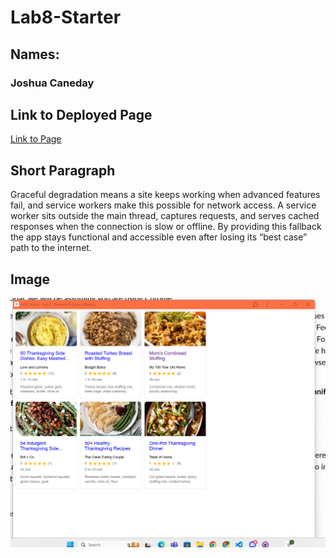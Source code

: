 # Lab8-Starter

## Names:
### Joshua Caneday

## Link to Deployed Page
[Link to Page](https://joshcaneday.github.io/Lab8_Starter/index.html)

## Short Paragraph
Graceful degradation means a site keeps working when advanced features fail, and service workers make this possible for network access. A service worker sits outside the main thread, captures requests, and serves cached responses when the connection is slow or offline. By providing this fallback the app stays functional and accessible even after losing its “best case” path to the internet.

## Image
![Picture](pwa.png)
